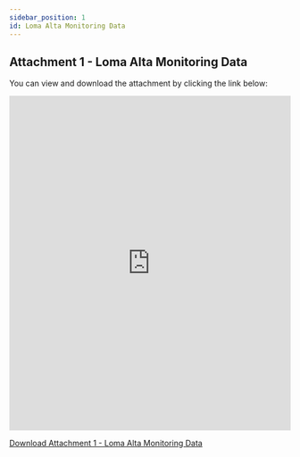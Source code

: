 ```yaml
---
sidebar_position: 1
id: Loma Alta Monitoring Data
---
```


## Attachment 1 - Loma Alta Monitoring Data

You can view and download the attachment by clicking the link below:

<iframe src="https://dagrs.berkeley.edu/sites/default/files/2020-01/sample.pdf" width="100%" height="600px" frameborder="0" scrolling="no"></iframe>

[Download Attachment 1 - Loma Alta Monitoring Data](https://github.com/moengineering/CWMA-Attachments/blob/main/Loma%20Alta%20Slough_2023_Memo_Final.docx.pdf)